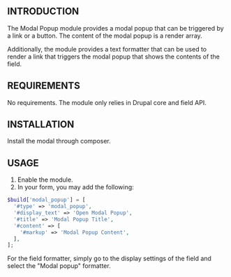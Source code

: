 ## INTRODUCTION

The Modal Popup module provides a modal popup that can be triggered by a link
or a button. The content of the modal popup is a render array.

Additionally, the module provides a text formatter that can be used to render
a link that triggers the modal popup that shows the contents of the field.

## REQUIREMENTS

No requirements. The module only relies in Drupal core and field API.

## INSTALLATION

Install the modal through composer.

## USAGE

1. Enable the module.
2. In your form, you may add the following:

  ```php
  $build['modal_popup'] = [
    '#type' => 'modal_popup',
    '#display_text' => 'Open Modal Popup',
    '#title' => 'Modal Popup Title',
    '#content' => [
      '#markup' => 'Modal Popup Content',
    ],
  ];
  ```

For the field formatter, simply go to the display settings of the field and
select the "Modal popup" formatter.
